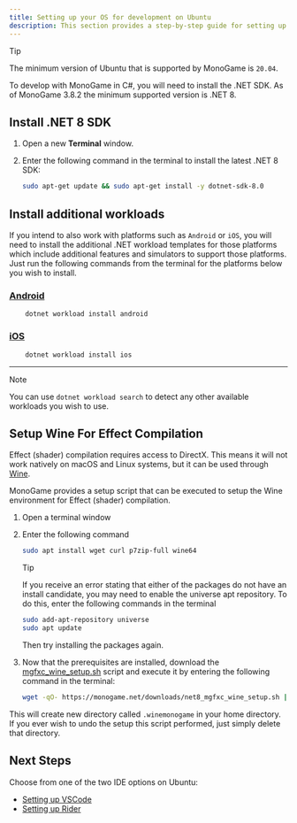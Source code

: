 ```yaml
---
title: Setting up your OS for development on Ubuntu
description: This section provides a step-by-step guide for setting up your development environment on Ubuntu.
---
```


> [!TIP]
> The minimum version of Ubuntu that is supported by MonoGame is `20.04`.

To develop with MonoGame in C#, you will need to install the .NET SDK. As of MonoGame 3.8.2 the minimum supported version is .NET 8.

## Install .NET 8 SDK

1. Open a new **Terminal** window.
2. Enter the following command in the terminal to install the latest .NET 8 SDK:

    ```sh
    sudo apt-get update && sudo apt-get install -y dotnet-sdk-8.0
    ```

## Install additional workloads

If you intend to also work with platforms such as `Android` or `iOS`, you will need to install the additional .NET workload templates for those platforms which include additional features and simulators to support those platforms.  Just run the following commands from the terminal for the platforms below you wish to install.

### [Android](#tab/android)

```cli
    dotnet workload install android
```

### [iOS](#tab/iOS)

```cli
    dotnet workload install ios
```

---

> [!NOTE]
> You can use `dotnet workload search` to detect any other available workloads you wish to use.

## Setup Wine For Effect Compilation

Effect (shader) compilation requires access to DirectX.  This means it will not work natively on macOS and Linux systems, but it can be used through [Wine](https://www.winehq.org/).

MonoGame provides a setup script that can be executed to setup the Wine environment for Effect (shader) compilation.

1. Open a terminal window
2. Enter the following command

    ```sh
    sudo apt install wget curl p7zip-full wine64
    ```

    > [!TIP]
    > If you receive an error stating that either of the packages do not have an install candidate, you may need to enable the universe apt repository.  To do this, enter the following commands in the terminal
    >
    > ```sh
    > sudo add-apt-repository universe
    > sudo apt update
    > ```
    >
    > Then try installing the packages again.

3. Now that the prerequisites are installed, download the [mgfxc_wine_setup.sh](https://monogame.net/downloads/net8_mgfxc_wine_setup.sh) script and execute it by entering the following command in the terminal:

    ```sh
    wget -qO- https://monogame.net/downloads/net8_mgfxc_wine_setup.sh | bash
    ```

This will create new directory called `.winemonogame` in your home directory.  If you ever wish to undo the setup this script performed, just simply delete that directory.

## Next Steps

Choose from one of the two IDE options on Ubuntu:

- [Setting up VSCode](./2_choosing_your_ide_vscode.md)
- [Setting up Rider](./2_choosing_your_ide_rider.md)
